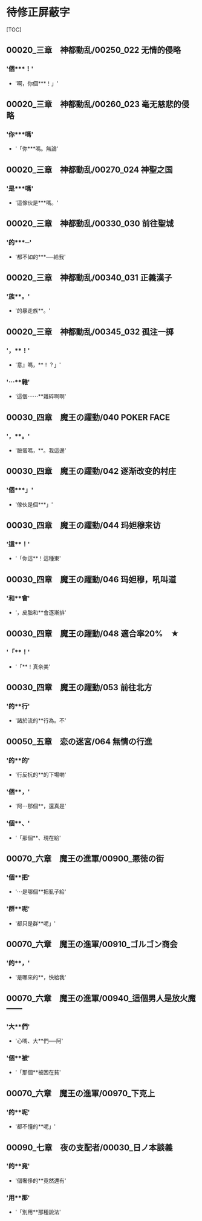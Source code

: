 # 待修正屏蔽字

[TOC]

## 00020_三章　神都動乱/00250_022 无情的侵略

### '個***！'

- '啊，你個***！」'


## 00020_三章　神都動乱/00260_023 毫无慈悲的侵略

### '你***嗎'

- '「你***嗎。無論'


## 00020_三章　神都動乱/00270_024 神聖之国

### '是***嗎'

- '這傢伙是***嗎。'


## 00020_三章　神都動乱/00330_030 前往聖城

### '的***─'

- '都不如的***──給我'


## 00020_三章　神都動乱/00340_031 正義漢子

### '族**。'

- '的暴走族**。'


## 00020_三章　神都動乱/00345_032 孤注一掷

### '，**！'

- '意』嗎，**！？」'

### '⋯**雜'

- '這個⋯⋯**雜碎啊啊'


## 00030_四章　魔王の躍動/040 POKER FACE

### '，**。'

- '臉蛋嗎，**。我這邊'


## 00030_四章　魔王の躍動/042 逐渐改变的村庄

### '個***」'

- '傢伙是個***」'


## 00030_四章　魔王の躍動/044 玛妲穆来访

### '這**！'

- '「你這**！這種東'


## 00030_四章　魔王の躍動/046 玛妲穆，吼叫道

### '和**會'

- '，皮脂和**會逐漸排'


## 00030_四章　魔王の躍動/048 適合率20%　★

### '「**！'

- '「**！真奈美'


## 00030_四章　魔王の躍動/053 前往北方

### '的**行'

- '諸於流的**行為。不'


## 00050_五章　恋の迷宮/064 無情の行進

### '的**的'

- '行反抗的**的下場喲'

### '個**，'

- '阿⋯那個**，還真是'

### '個**、'

- '「那個**、現在給'


## 00070_六章　魔王の進軍/00900_悪徳の街

### '個**把'

- '⋯是哪個**把虱子給'

### '群**呢'

- '都只是群**呢」'


## 00070_六章　魔王の進軍/00910_ゴルゴン商会

### '的**，'

- '是哪來的**，快給我'


## 00070_六章　魔王の進軍/00940_這個男人是放火魔――

### '大**們'

- '心嗎、大**們──阿'

### '個**被'

- '「那個**被困在貧'


## 00070_六章　魔王の進軍/00970_下克上

### '的**呢'

- '都不懂的**呢」'


## 00090_七章　夜の支配者/00030_日ノ本談義

### '的**竟'

- '個奢侈的**竟然還有'

### '用**那'

- '「別用**那種說法'
